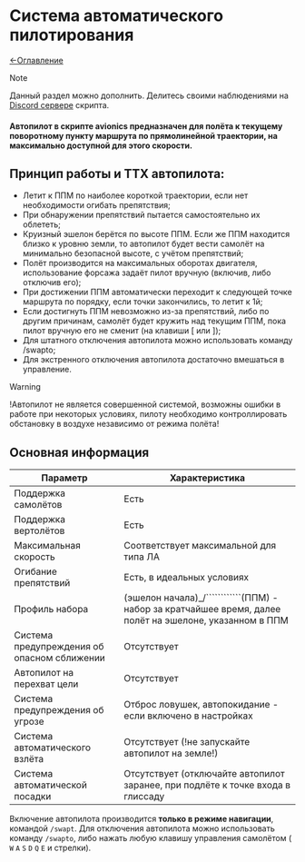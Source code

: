 # Система автоматического пилотирования
[<-Оглавление](https://github.com/d7KrEoL/avionics/tree/main/Readme/Wiki/WIKI.md)

> [!NOTE]
> Данный раздел можно дополнить. Делитесь своими наблюдениями на [Discord сервере](https://discord.gg/QSKkNhZrTh) скрипта.


#### Автопилот в скрипте avionics предназначен для полёта к текущему поворотному пункту маршрута по прямолинейной траектории, на максимально доступной для этого скорости.

## Принцип работы и ТТХ автопилота:
- Летит к ППМ по наиболее короткой траектории, если нет необходимости огибать препятствия;
- При обнаружении препятствий пытается самостоятельно их облететь;
- Круизный эшелон берётся по высоте ППМ. Если же ППМ находится близко к уровню земли, то автопилот будет вести самолёт на минимально безопасной высоте, с учётом препятствий;
- Полёт производится на максимальных оборотах двигателя, использование форсажа задаёт пилот вручную (включив, либо отключив его);
- При достижении ППМ автоматически переходит к следующей точке маршрута по порядку, если точки закончились, то летит к 1й;
- Если достигнуть ППМ невозможно из-за препятствий, либо по другим причинам, самолёт будет кружить над текущим ППМ, пока пилот вручную его не сменит (на клавиши [ или ]);
- Для штатного отключения автопилота можно использовать команду /swapto;
- Для экстренного отключения автопилота достаточно вмешаться в управление.

>[!WARNING] 
>!Автопилот не является совершенной системой, возможны ошибки в работе при некоторых условиях, пилоту необходимо контроллировать обстановку в воздухе независимо от режима полёта!

## Основная информация
|         Параметр       |             Характеристика             |
|------------------------|----------------------------------------|
| Поддержка самолётов    |                Есть                    |
| Поддержка вертолётов   |                Есть                    |
| Максимальная скорость  | Соответствует максимальной для типа ЛА |
| Огибание препятствий   |     Есть, в идеальных условиях         |
| Профиль набора         | (эшелон начала)_/````````````(ППМ) - набор за кратчайшее время, далее полёт на эшелоне, указанном в ППМ |
| Система предупреждения об опасном сближении |    Отсутствует    |
| Автопилот на перехват цели |           Отсутствует              |
| Система предупреждения об угрозе | Отброс ловушек, автопокидание - если включено в настройках |
| Система автоматического взлёта | Отсутствует (!не запускайте автопилот на земле!) |
| Система автоматической посадки | Отсутствует (отключайте автопилот заранее, при подлёте к точке входа в глиссаду |

Включение автопилота производится **только в режиме навигации**, командой ````/swapt````. Для отключения автопилота можно использовать команду ````/swapto````, либо нажать любую клавишу управления самолётом ( ````W```` ````A```` ````S```` ````D```` ````Q```` ````E```` и стрелки). 
